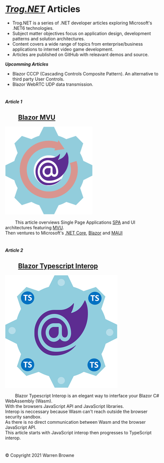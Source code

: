 
# ***[Trog.NET](https://trog.net)*** Articles

* Trog.NET is a series of .NET developer articles exploring Microsoft's .NET6 technologies.
* Subject matter objectives focus on application design, development patterns and solution architectures.
* Content covers a wide range of topics from enterprise/business applications to internet video game development.
* Articles are published on GitHub with releavant demos and source.

 ***Upcomming Articles***  
* Blazor CCCP (Cascading Controls Composite Pattern).
    An alternative to third party User Controls.
* Blazor WebRTC
    UDP data transmission.

#  
 ***Article 1***  

## &emsp;&emsp;[Blazor MVU](https://trog.net/Articles/BlazorMVU)

![ScreenShot](images/blazormvu.png)

&emsp;&emsp;
This article overviews Single Page Applications 
[SPA](https://en.wikipedia.org/wiki/Single-page_application) and UI architectures featuring [MVU](https://thomasbandt.com/model-view-update).  
Then ventures to Microsoft's  [.NET Core](https://docs.microsoft.com/en-us/dotnet/core/introduction), [Blazor](https://docs.microsoft.com/en-us/aspnet/core/blazor/?view=aspnetcore-5.0)
and [MAUI](https://docs.microsoft.com/en-us/dotnet/maui/what-is-maui)


#  
 ***Article 2***  

## &emsp;&emsp;[Blazor Typescript Interop](https://trog.net/readme/BazorTSInterop)
![ScreenShot](images/tsinterop.png)

&emsp;&emsp;
Blazor Typescript Interop is an elegant way to interface your Blazor C# WebAssembly (Wasm).  
With the browsers JavaScript API and JavaScript libraries.  
Interop is neccessary because Wasm can't reach outside the browser security sandbox.   
As there is no direct communication between Wasm and the browser JavaScript API.  
This article starts with JavaScript interop then progresses to TypeScript interop.   

#  
&copy; Copyright 2021 Warren Browne 
